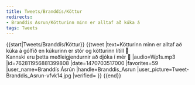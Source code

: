 ```yaml
---
title: Tweets/Branddís/Köttur
redirects:
- Branddis Asrun/Kötturinn minn er alltaf að kúka á
tags: Tweets
---
```


{{start|Tweets/Branddís/Köttur}}
{{tweet
|text=Kötturinn minn er alltaf að kúka á gólfið en kúkurinn er stór og kötturinn lítill 🤔 <br/>Kannski eru þetta meðleigjendurnir að djóka í mér 🤔
|audio=Wp1s.mp3
|id=762811956881399808
|date=1470703517000
|favorites=59
|user_name=Branddís Ásrún
|handle=Branddis_Asrun
|user_picture=Tweet-Branddis_Asrun-vfvk14.jpg
|verified=
}}
{{end}}

